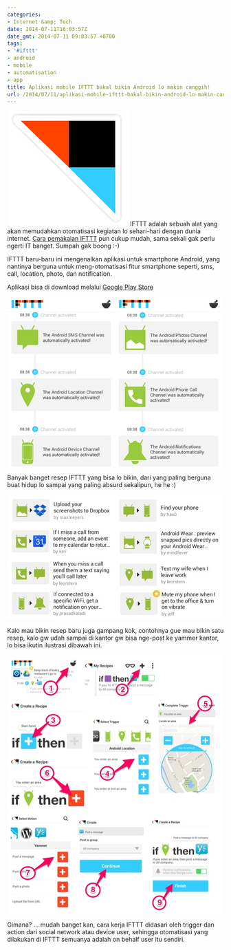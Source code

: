 ```yaml
---
categories:
- Internet &amp; Tech
date: 2014-07-11T16:03:57Z
date_gmt: 2014-07-11 09:03:57 +0700
tags:
- '#ifttt'
- android
- mobile
- automatisation
- app
title: Aplikasi mobile IFTTT bakal bikin Android lo makin canggih!
url: /2014/07/11/aplikasi-mobile-ifttt-bakal-bikin-android-lo-makin-canggih/
---
```


![Screen Shot 2014-07-11 at 1.59.56 PM](/images/Screen-Shot-2014-07-11-at-1.59.56-PM.png) IFTTT adalah sebuah alat yang akan memudahkan otomatisasi kegiatan lo sehari-hari dengan dunia internet. [Cara pemakaian IFTTT](http://khalidadisendjaja.web.id/2012/09/05/rahasia-dibalik-otomatisasi-tweet-gue/) pun cukup mudah, sama sekali gak perlu ngerti IT banget. Sumpah gak boong :-)

IFTTT baru-baru ini mengenalkan aplikasi untuk smartphone Android, yang nantinya berguna untuk meng-otomatisasi fitur smartphone seperti, sms, call, location, photo, dan notification.

Aplikasi bisa di download melalui [Google Play Store](https://play.google.com/store/apps/details?id=com.ifttt.ifttt&hl=en)

[![ifttt_1](/images/ifttt_1.jpg)](/images/ifttt_1.jpg)[![ifttt_2](/images/ifttt_2.jpg)](/images/ifttt_2.jpg)

Banyak banget resep IFTTT yang bisa lo bikin, dari yang paling berguna buat hidup lo sampai yang paling absurd sekalipun, he he :)

[![ifttt_3_1](/images/ifttt_3_1.jpg)](/images/ifttt_3_1.jpg)

Kalo mau bikin resep baru juga gampang kok, contohnya gue mau bikin satu resep, kalo gw udah sampai di kantor gw bisa nge-post ke yammer kantor, lo bisa ikutin ilustrasi dibawah ini.

[![ifttt_4_1](/images/ifttt_4_1.jpg)](/images/ifttt_4_1.jpg)

Gimana? ... mudah banget kan, cara kerja IFTTT didasari oleh trigger dan action dari social network atau device user, sehingga otomatisasi yang dilakukan di IFTTT semuanya adalah on behalf user itu sendiri.